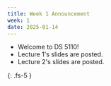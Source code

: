 ```yaml
---
title: Week 1 Announcement
week: 1
date: 2025-01-14
---
```


* Welcome to DS 5110!
* Lecture 1's slides are posted. 
* Lecture 2's slides are posted. 

{: .fs-5 }
